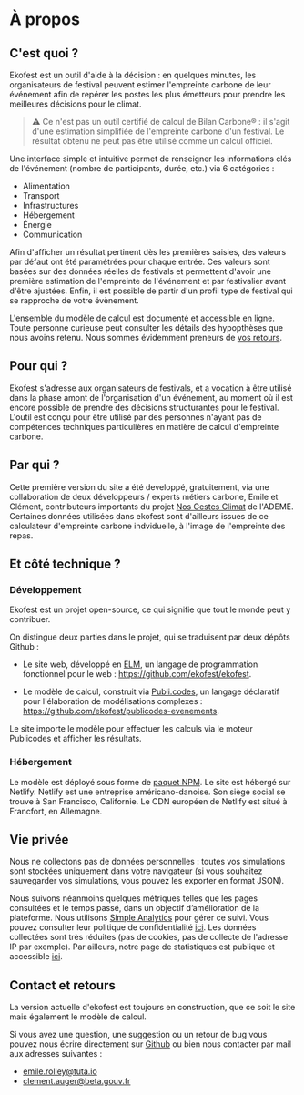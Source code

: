 # À propos

## C'est quoi ?

Ekofest est un outil d'aide à la décision : en quelques minutes, les organisateurs de festival peuvent estimer l'empreinte carbone de leur événement afin de repérer les postes les plus émetteurs pour prendre les meilleures décisions pour le climat.

> ⚠️ Ce n'est pas un outil certifié de calcul de Bilan Carbone® : il s'agit d'une estimation simplifiée de l'empreinte carbone d'un festival. Le résultat obtenu ne peut pas être utilisé comme un calcul officiel.

Une interface simple et intuitive permet de renseigner les informations clés de l'événement (nombre de participants, durée, etc.) via 6 catégories :

-   Alimentation
-   Transport
-   Infrastructures
-   Hébergement
-   Énergie
-   Communication

Afin d'afficher un résultat pertinent dès les premières saisies, des valeurs par défaut ont été paramétrées pour chaque entrée. Ces valeurs sont basées sur des données réelles de festivals et permettent d'avoir une première estimation de l'empreinte de l'événement et par festivalier avant d'être ajustées. Enfin, il est possible de partir d'un profil type de festival qui se rapproche de votre évènement.

L'ensemble du modèle de calcul est documenté et [accessible en ligne](https://ekofest.fr/documentation). Toute personne curieuse peut consulter les détails des hypopthèses que nous avoins retenu. Nous sommes évidemment preneurs de [vos retours](#contact-et-retours).

## Pour qui ?

Ekofest s'adresse aux organisateurs de festivals, et a vocation à être utilisé dans la phase amont de l'organisation d'un événement, au moment où il est encore possible de prendre des décisions structurantes pour le festival. L'outil est conçu pour être utilisé par des personnes n'ayant pas de compétences techniques particulières en matière de calcul d'empreinte carbone.

## Par qui ?

Cette première version du site a été developpé, gratuitement, via une collaboration de deux développeurs / experts métiers carbone, Emile et Clément, contributeurs importants du projet [Nos Gestes Climat](http://nosgestesclimat.fr/) de l'ADEME. Certaines données utilisées dans ekofest sont d'ailleurs issues de ce calculateur d'empreinte carbone indviduelle, à l'image de l'empreinte des repas.

## Et côté technique ?

### Développement

Ekofest est un projet open-source, ce qui signifie que tout le monde peut y contribuer.

On distingue deux parties dans le projet, qui se traduisent par deux dépôts Github :

-   Le site web, développé en [ELM](https://elm-lang.org/), un langage de programmation fonctionnel pour le web : https://github.com/ekofest/ekofest.

-   Le modèle de calcul, construit via [Publi.codes](https://publi.codes/), un langage déclaratif pour l'élaboration de modélisations complexes : https://github.com/ekofest/publicodes-evenements.

Le site importe le modèle pour effectuer les calculs via le moteur Publicodes et afficher les résultats.

### Hébergement

Le modèle est déployé sous forme de [paquet NPM](https://www.npmjs.com/package/publicodes-evenements). Le site est hébergé sur Netlify. Netlify est une entreprise américano-danoise. Son siège social se trouve à San Francisco, Californie. Le CDN européen de Netlify est situé à Francfort, en Allemagne.

## Vie privée

Nous ne collectons pas de données personnelles : toutes vos simulations sont stockées uniquement dans votre navigateur (si vous souhaitez sauvegarder vos simulations, vous pouvez les exporter en format JSON).

Nous suivons néanmoins quelques métriques telles que les pages consultées et le temps passé, dans un objectif d’amélioration de la plateforme. Nous utilisons [Simple Analytics](https://www.simpleanalytics.com/fr) pour gérer ce suivi. Vous pouvez consulter leur politique de confidentialité [ici](https://docs.simpleanalytics.com/what-we-collect). Les données collectées sont très réduites (pas de cookies, pas de collecte de l'adresse IP par exemple). Par ailleurs, notre page de statistiques est publique et accessible [ici](https://simpleanalytics.com/ekofest.fr).

## Contact et retours

La version actuelle d'ekofest est toujours en construction, que ce soit le site mais également le modèle de calcul.

Si vous avez une question, une suggestion ou un retour de bug vous pouvez nous écrire directement sur [Github](https://github.com/ekofest/ekofest/issues/new) ou bien nous contacter par mail aux adresses suivantes :

-   emile.rolley@tuta.io
-   clement.auger@beta.gouv.fr
